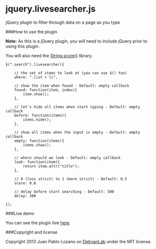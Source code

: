 jquery.livesearcher.js
==========

jQuery plugin to filter through data on a page as you type

###How to use the plugin

**Note:** As this is a jQuery plugin, you will need to include jQuery prior to using this plugin.

You will also need the [String.score()](http://cdnjs.cloudflare.com/ajax/libs/string_score/0.1.20/string_score.min.js) library.


    $(".search").livesearcher({
    
        // the set of items to look at (you can use $() too)
        where: ".list > li",
        
        // show the item when found - Default: empty callback
        found: function(item, index){
		    item.show();
		},
        
        // let's hide all items when start typing - Default: empty callback
		before: function(items){
			items.hide();
		},
        
        // show all items when the input is empty - Default: empty callback
		empty: function(items){
			items.show();
		},
        
        // where should we look - Default: empty callback
		look: function(item){       
			return item.attr("title");
		},
        
        // 0 (less strict) to 1 (more strict) - Default: 0.5
        score: 0.8
        
        // delay before start searching - Default: 500
        delay: 300
        
    });

###Live demo

You can see the plugin live [here](http://jsbin.com/iJALAqAf/27/).

###Copyright and license

Copyright 2013 Juan Pablo Lozano on [DebyanLab](http://devyanlab.com) under the MIT license.